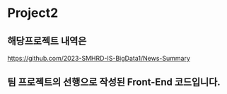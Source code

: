 # Project2
## 해당프로젝트 내역은
https://github.com/2023-SMHRD-IS-BigData1/News-Summary
## 팀 프로젝트의 선행으로 작성된 Front-End 코드입니다.
